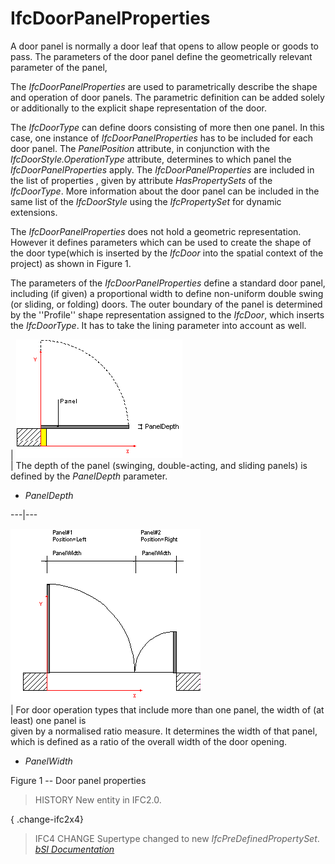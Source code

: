 IfcDoorPanelProperties
======================
A door panel is normally a door leaf that opens to allow people or goods to
pass. The parameters of the door panel define the geometrically relevant
parameter of the panel,  
  
The _IfcDoorPanelProperties_ are used to parametrically describe the shape and
operation of door panels. The parametric definition can be added solely or
additionally to the explicit shape representation of the door.  
  
The _IfcDoorType_ can define doors consisting of more then one panel. In this
case, one instance of _IfcDoorPanelProperties_ has to be included for each
door panel. The _PanelPosition_ attribute, in conjunction with the
_IfcDoorStyle.OperationType_ attribute, determines to which panel the
_IfcDoorPanelProperties_ apply. The _IfcDoorPanelProperties_ are included in
the list of properties , given by attribute _HasPropertySets_ of the
_IfcDoorType_. More information about the door panel can be included in the
same list of the _IfcDoorStyle_ using the _IfcPropertySet_ for dynamic
extensions.  
  
The _IfcDoorPanelProperties_ does not hold a geometric representation. However
it defines parameters which can be used to create the shape of the door
type(which is inserted by the _IfcDoor_ into the spatial context of the
project) as shown in Figure 1.  
  
The parameters of the _IfcDoorPanelProperties_ define a standard door panel,
including (if given) a proportional width to define non-uniform double swing
(or sliding, or folding) doors. The outer boundary of the panel is determined
by the ''Profile'' shape representation assigned to the _IfcDoor_, which
inserts the _IfcDoorType_. It has to take the lining parameter into account as
well.  
  
  
  
  
  
  
  
  
| ![panel 1](../figures/ifcdoorpanelproperties-fig01.gif)  
| The depth of the panel (swinging, double-acting, and sliding panels) is
defined by the _PanelDepth_ parameter.  

  

  * _PanelDepth_
  

  
  
  
---|---  
  
  
![panel 2](../figures/ifcdoorpanelproperties-fig02.gif)  
| For door operation types that include more than one panel, the width of (at
least) one panel is  
given by a normalised ratio measure. It determines the width of that panel,
which is defined as a ratio of the overall width of the door opening.  

  

  * _PanelWidth_
  

  
  
  
  
  
  
  
  
  

Figure 1 -- Door panel properties

  
  
  
  
  
> HISTORY  New entity in IFC2.0.  
  
{ .change-ifc2x4}  
> IFC4 CHANGE  Supertype changed to new _IfcPreDefinedPropertySet_.  
[ _bSI
Documentation_](https://standards.buildingsmart.org/IFC/DEV/IFC4_2/FINAL/HTML/schema/ifcarchitecturedomain/lexical/ifcdoorpanelproperties.htm)


